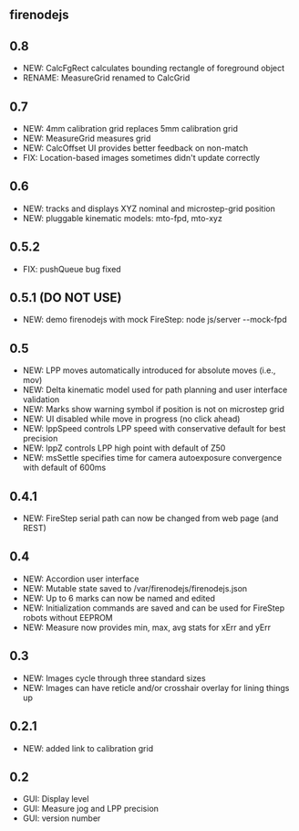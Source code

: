 firenodejs
----------

0.8
---
* NEW: CalcFgRect calculates bounding rectangle of foreground object
* RENAME: MeasureGrid renamed to CalcGrid

0.7
---
* NEW: 4mm calibration grid replaces 5mm calibration grid
* NEW: MeasureGrid measures grid
* NEW: CalcOffset UI provides better feedback on non-match
* FIX: Location-based images sometimes didn't update correctly

0.6
---
* NEW: tracks and displays XYZ nominal and microstep-grid position 
* NEW: pluggable kinematic models: mto-fpd, mto-xyz

0.5.2
---
* FIX: pushQueue bug fixed

0.5.1 (DO NOT USE)
---
* NEW: demo firenodejs with mock FireStep: node js/server --mock-fpd

0.5
---
* NEW: LPP moves automatically introduced for absolute moves (i.e., mov)
* NEW: Delta kinematic model used for path planning and user interface validation
* NEW: Marks show warning symbol if position is not on microstep grid
* NEW: UI disabled while move in progress (no click ahead)
* NEW: lppSpeed controls LPP speed with conservative default for best precision
* NEW: lppZ controls LPP high point with default of Z50
* NEW: msSettle specifies time for camera autoexposure convergence with default of 600ms

0.4.1
---
* NEW: FireStep serial path can now be changed from web page (and REST)

0.4
---
* NEW: Accordion user interface
* NEW: Mutable state saved to /var/firenodejs/firenodejs.json
* NEW: Up to 6 marks can now be named and edited
* NEW: Initialization commands are saved and can be used for FireStep robots without EEPROM
* NEW: Measure now provides min, max, avg stats for xErr and yErr

0.3
---
* NEW: Images cycle through three standard sizes
* NEW: Images can have reticle and/or crosshair overlay for lining things up

0.2.1
---
* NEW: added link to calibration grid

0.2
---
* GUI: Display level
* GUI: Measure jog and LPP precision
* GUI: version number
